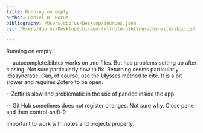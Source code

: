 ```yaml
---
title: Running on empty
author: Daniel H. Borus
bibliography: /Users/dborus/Desktop/Sources.json
csl: /Users/dborus/Desktop/chicago-fullnote-bibliography-with-ibid.csl

---
```

Running on empty.


-- autocomplete.bibtex works on .md files. But has problems setting up after closing. Not sure particularly how to fix. Returning seems particularly idiosyncratic. Can, of course, use the Ulysses method to cite. It is a bit slower and requires Zotero to be open. 

--Zettlr is slow and problematic in the use of pandoc inside the app.

-- Git Hub sometimes does not register changes. Not sure why. Close pane and then control-shift-9

Important to work with notes and projects properly.
